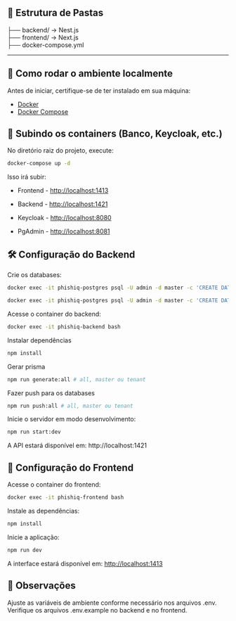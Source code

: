 ## 📁 Estrutura de Pastas

├── backend/ → Nest.js <br>
├── frontend/ → Next.js <br>
├── docker-compose.yml

---

## 🚀 Como rodar o ambiente localmente

Antes de iniciar, certifique-se de ter instalado em sua máquina:

- [Docker](https://www.docker.com/)
- [Docker Compose](https://docs.docker.com/compose/)

## 🐳 Subindo os containers (Banco, Keycloak, etc.)

No diretório raiz do projeto, execute:

```bash
docker-compose up -d
```

Isso irá subir:

- Frontend - [http://localhost:1413](http://localhost:1413)

- Backend - [http://localhost:1421](http://localhost:1421)

- Keycloak - [http://localhost:8080](http://localhost:8080)

- PgAdmin - [http://localhost:8081](http://localhost:8081)

## 🛠️ Configuração do Backend

Crie os databases:
```bash
docker exec -it phishiq-postgres psql -U admin -d master -c 'CREATE DATABASE master;'
```

```bash
docker exec -it phishiq-postgres psql -U admin -d master -c 'CREATE DATABASE tenant;'
```

Acesse o container do backend:

```bash
docker exec -it phishiq-backend bash
```

Instalar dependências

```bash
npm install
```

Gerar prisma

```bash
npm run generate:all # all, master ou tenant
```

Fazer push para os databases

```bash
npm run push:all # all, master ou tenant
```

Inicie o servidor em modo desenvolvimento:

```bash
npm run start:dev
```

A API estará disponível em: http://localhost:1421

## 🎨 Configuração do Frontend

Acesse o container do frontend:

```bash
docker exec -it phishiq-frontend bash
```

Instale as dependências:

```bash
npm install
```

Inicie a aplicação:

```bash
npm run dev
```

A interface estará disponível em: [http://localhost:1413](http://localhost:1413)

## 📌 Observações

Ajuste as variáveis de ambiente conforme necessário nos arquivos .env. Verifique os arquivos .env.example no backend e no frontend.

